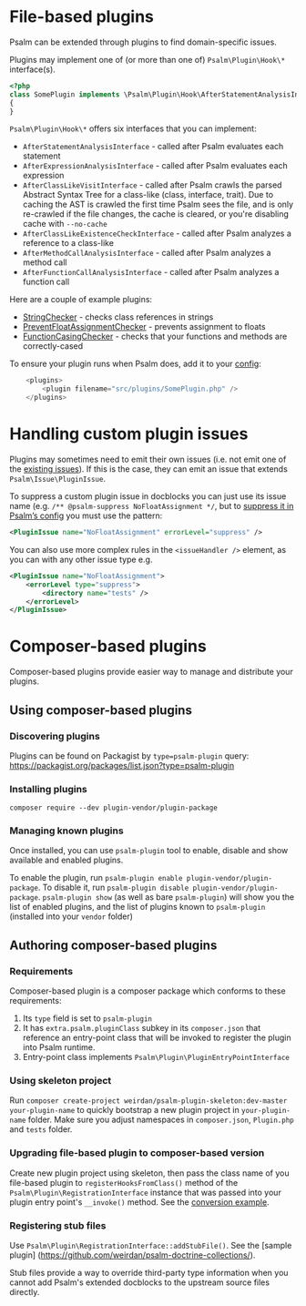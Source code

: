 # File-based plugins

Psalm can be extended through plugins to find domain-specific issues.

Plugins may implement one of (or more than one of) `Psalm\Plugin\Hook\*` interface(s).

```php
<?php
class SomePlugin implements \Psalm\Plugin\Hook\AfterStatementAnalysisInterface
{
}
```

`Psalm\Plugin\Hook\*` offers six interfaces that you can implement:

 - `AfterStatementAnalysisInterface` - called after Psalm evaluates each statement
 - `AfterExpressionAnalysisInterface` - called after Psalm evaluates each expression
 - `AfterClassLikeVisitInterface` - called after Psalm crawls the parsed Abstract Syntax Tree for a class-like (class, interface, trait). Due to caching the AST is crawled the first time Psalm sees the file, and is only re-crawled if the file changes, the cache is cleared, or you're disabling cache with `--no-cache`
 - `AfterClassLikeExistenceCheckInterface` - called after Psalm analyzes a reference to a class-like
 - `AfterMethodCallAnalysisInterface` - called after Psalm analyzes a method call
 - `AfterFunctionCallAnalysisInterface` - called after Psalm analyzes a function call

Here are a couple of example plugins:
 - [StringChecker](https://github.com/vimeo/psalm/blob/master/examples/plugins/StringChecker.php) - checks class references in strings
 - [PreventFloatAssignmentChecker](https://github.com/vimeo/psalm/blob/master/examples/plugins/PreventFloatAssignmentChecker.php) - prevents assignment to floats
 - [FunctionCasingChecker](https://github.com/vimeo/psalm/blob/master/examples/plugins/FunctionCasingChecker.php) - checks that your functions and methods are correctly-cased

To ensure your plugin runs when Psalm does, add it to your [config](configuration.md):
```php
    <plugins>
        <plugin filename="src/plugins/SomePlugin.php" />
    </plugins>
```

# Handling custom plugin issues

Plugins may sometimes need to emit their own issues (i.e. not emit one of the [existing issues](issues.md)). If this is the case, they can emit an issue that extends `Psalm\Issue\PluginIssue`.

To suppress a custom plugin issue in docblocks you can just use its issue name (e.g. `/** @psalm-suppress NoFloatAssignment */`, but to [suppress it in Psalm’s config](dealing_with_code_issues.md#config-suppression) you must use the pattern:

```xml
<PluginIssue name="NoFloatAssignment" errorLevel="suppress" />
```

You can also use more complex rules in the `<issueHandler />` element, as you can with any other issue type e.g.

```xml
<PluginIssue name="NoFloatAssignment">
    <errorLevel type="suppress">
        <directory name="tests" />
    </errorLevel>
</PluginIssue>
```

# Composer-based plugins

Composer-based plugins provide easier way to manage and distribute your plugins.

## Using composer-based plugins
### Discovering plugins

Plugins can be found on Packagist by `type=psalm-plugin` query: https://packagist.org/packages/list.json?type=psalm-plugin

### Installing plugins

`composer require --dev plugin-vendor/plugin-package`

### Managing known plugins

Once installed, you can use `psalm-plugin` tool to enable, disable and show available and enabled plugins.

To enable the plugin, run `psalm-plugin enable plugin-vendor/plugin-package`. To disable it, run `psalm-plugin disable plugin-vendor/plugin-package`. `psalm-plugin show` (as well as bare `psalm-plugin`) will show you the list of enabled plugins, and the list of plugins known to `psalm-plugin` (installed into your `vendor` folder)

## Authoring composer-based plugins

### Requirements

Composer-based plugin is a composer package which conforms to these requirements:

1. Its `type` field is set to `psalm-plugin`
2. It has `extra.psalm.pluginClass` subkey in its `composer.json` that reference an entry-point class that will be invoked to register the plugin into Psalm runtime.
3. Entry-point class implements `Psalm\Plugin\PluginEntryPointInterface`

### Using skeleton project

Run `composer create-project weirdan/psalm-plugin-skeleton:dev-master your-plugin-name` to quickly bootstrap a new plugin project in `your-plugin-name` folder. Make sure you adjust namespaces in `composer.json`, `Plugin.php` and `tests` folder.

### Upgrading file-based plugin to composer-based version

Create new plugin project using skeleton, then pass the class name of you file-based plugin to `registerHooksFromClass()` method of the `Psalm\Plugin\RegistrationInterface` instance that was passed into your plugin entry point's `__invoke()` method. See the [conversion example](https://github.com/vimeo/psalm/tree/master/examples/plugins/composer-based/echo-checker/).

### Registering stub files

Use `Psalm\Plugin\RegistrationInterface::addStubFile()`. See the [sample plugin] (https://github.com/weirdan/psalm-doctrine-collections/).

Stub files provide a way to override third-party type information when you cannot add Psalm's extended docblocks to the upstream source files directly.

